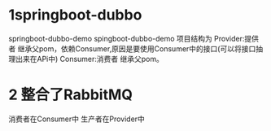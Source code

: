 # 1springboot-dubbo
springboot-dubbo-demo
spingboot-dubbo-demo
项目结构为 Provider:提供者    继承父pom，依赖Consumer,原因是要使用Consumer中的接口(可以将接口抽理出来在APi中)
          Consumer:消费者    继承父pom。
          
# 2 整合了RabbitMQ
 消费者在Consumer中
 生产者在Provider中
